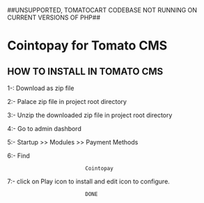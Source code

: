 ##UNSUPPORTED, TOMATOCART CODEBASE NOT RUNNING ON CURRENT VERSIONS OF PHP##

# Cointopay for Tomato CMS

## HOW TO INSTALL IN TOMATO CMS

1-: Download as zip file 

2:- Palace zip file in project root directory

3:- Unzip the downloaded zip file in project root directory

4:- Go to admin dashbord

5:-  Startup >> Modules >> Payment Methods

6:-  Find 

                             Cointopay                                    

7:- click on Play icon to install and edit icon to configure.

                             DONE                                                                           
